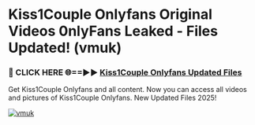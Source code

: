 # Kiss1Couple Onlyfans Original Videos 0nlyFans Leaked - Files Updated! (vmuk)

<h3>🔴 CLICK HERE 🌐==►► <a href="https://tinyurl.com/ehrbuxhb" rel="nofollow">Kiss1Couple Onlyfans Updated Files</a></h3>

Get Kiss1Couple Onlyfans and all content. Now you can access all videos and pictures of Kiss1Couple Onlyfans. New Updated Files 2025!

[![vmuk](https://i.imgur.com/lVYEuWS.gif)](https://tinyurl.com/ehrbuxhb)
